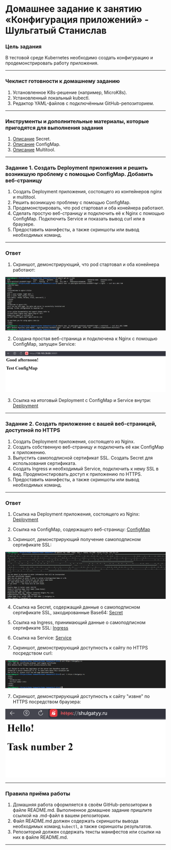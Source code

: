 # Домашнее задание к занятию «Конфигурация приложений» - Шульгатый Станислав

### Цель задания

В тестовой среде Kubernetes необходимо создать конфигурацию и продемонстрировать работу приложения.

------

### Чеклист готовности к домашнему заданию

1. Установленное K8s-решение (например, MicroK8s).
2. Установленный локальный kubectl.
3. Редактор YAML-файлов с подключённым GitHub-репозиторием.

------

### Инструменты и дополнительные материалы, которые пригодятся для выполнения задания

1. [Описание](https://kubernetes.io/docs/concepts/configuration/secret/) Secret.
2. [Описание](https://kubernetes.io/docs/concepts/configuration/configmap/) ConfigMap.
3. [Описание](https://github.com/wbitt/Network-MultiTool) Multitool.

------

### Задание 1. Создать Deployment приложения и решить возникшую проблему с помощью ConfigMap. Добавить веб-страницу

1. Создать Deployment приложения, состоящего из контейнеров nginx и multitool.
2. Решить возникшую проблему с помощью ConfigMap.
3. Продемонстрировать, что pod стартовал и оба конейнера работают.
4. Сделать простую веб-страницу и подключить её к Nginx с помощью ConfigMap. Подключить Service и показать вывод curl или в браузере.
5. Предоставить манифесты, а также скриншоты или вывод необходимых команд.

---

### Ответ

1. Скриншот, демонстрирующий, что pod стартовал и оба конейнера работают:

![Screen1](https://github.com/megasts/kuber-homeworks/blob/task_2.3/2.3/img/task2_3_1.png)

2. Создана простая веб-страница и подключена к Nginx с помощью ConfigMap, запущен Service:

![Screen2](https://github.com/megasts/kuber-homeworks/blob/task_2.3/2.3/img/task2_3_2.png)

3. Ссылка на итоговый Deployment с ConfigMap и Service внутри: [Deployment](https://github.com/megasts/kuber-homeworks/blob/task_2.3/2.3/src/task1/Deployment.yaml)

------

### Задание 2. Создать приложение с вашей веб-страницей, доступной по HTTPS 

1. Создать Deployment приложения, состоящего из Nginx.
2. Создать собственную веб-страницу и подключить её как ConfigMap к приложению.
3. Выпустить самоподписной сертификат SSL. Создать Secret для использования сертификата.
4. Создать Ingress и необходимый Service, подключить к нему SSL в вид. Продемонстировать доступ к приложению по HTTPS. 
4. Предоставить манифесты, а также скриншоты или вывод необходимых команд.

---
### Ответ

1. Ссылка на Deployment приложения, состоящего из Nginx: [Deployment](https://github.com/megasts/kuber-homeworks/blob/task_2.3/2.3/src/task2/Deployment.yaml)

2. Ссылка на ConfigMap, содержащего веб-страницу: [ConfigMap](https://github.com/megasts/kuber-homeworks/blob/task_2.3/2.3/src/task2/configmap.yaml)

3. Скриншот, демонстрирующий получение самоподписном сертификате SSL: 

![Screen3](https://github.com/megasts/kuber-homeworks/blob/task_2.3/2.3/img/task2_3_3.png)

4. Ссылка на Secret, содержащий данные о самоподписном сертификате SSL, закодированные Base64: [Secret](https://github.com/megasts/kuber-homeworks/blob/task_2.3/2.3/src/task2/secret.yaml)

5. Ссылка на Ingress, принимающий данные о самоподписном сертификате SSL: [Ingress](https://github.com/megasts/kuber-homeworks/blob/task_2.3/2.3/src/task2/ingress.yaml)

6. Ссылка на Service: [Service](https://github.com/megasts/kuber-homeworks/blob/task_2.3/2.3/src/task2/service.yaml)

7. Скриншот, демонстрирующий доступность к сайту по HTTPS посредством curl: 

![Screen4](https://github.com/megasts/kuber-homeworks/blob/task_2.3/2.3/img/task2_3_4.png)

7. Скриншот, демонстрирующий доступность к сайту "извне" по HTTPS посредством браузера: 

![Screen5](https://github.com/megasts/kuber-homeworks/blob/task_2.3/2.3/img/task2_3_5.png)




------

### Правила приёма работы

1. Домашняя работа оформляется в своём GitHub-репозитории в файле README.md. Выполненное домашнее задание пришлите ссылкой на .md-файл в вашем репозитории.
2. Файл README.md должен содержать скриншоты вывода необходимых команд `kubectl`, а также скриншоты результатов.
3. Репозиторий должен содержать тексты манифестов или ссылки на них в файле README.md.

------
